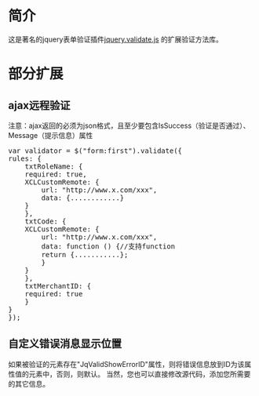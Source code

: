 # 简介

这是著名的jquery表单验证插件[jquery.validate.js](https://jqueryvalidation.org/) 的扩展验证方法库。

# 部分扩展

## ajax远程验证 ##

注意：ajax返回的必须为json格式，且至少要包含IsSuccess（验证是否通过）、Message（提示信息）属性

<pre>
var validator = $("form:first").validate({
rules: {
    txtRoleName: {
	required: true,
	XCLCustomRemote: {
	    url: "http://www.x.com/xxx",
	    data: {............}
	}
    },
    txtCode: {
	XCLCustomRemote: {
	    url: "http://www.x.com/xxx",
	    data: function () {//支持function
		return {...........};
	    }
	}
    },
    txtMerchantID: {
	required: true
    }
}
});
</pre>

## 自定义错误消息显示位置 ##

如果被验证的元素存在"JqValidShowErrorID"属性，则将错误信息放到ID为该属性值的元素中，否则，则默认。
当然，您也可以直接修改源代码，添加您所需要的其它信息。
